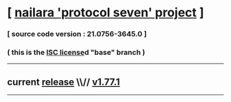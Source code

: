 
# [ [nailara 'protocol seven' project](http://nailara.network/) ]

### [ source code version : 21.0756-3645.0 ]

### ( this is the [ISC license](license)d "base" branch )
---
## current [release](https://github.com/taekiten/nailara/releases) \\\\// [v1.77.1](https://github.com/taekiten/nailara/releases/tag/v1.77.1)
---
